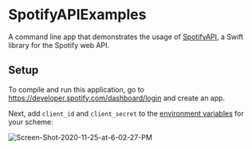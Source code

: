 # SpotifyAPIExamples

A command line app that demonstrates the usage of [SpotifyAPI](https://github.com/Peter-Schorn/SpotifyAPI), a Swift library for the Spotify web API.

## Setup

To compile and run this application, go to https://developer.spotify.com/dashboard/login and create an app. 

Next, add `client_id` and `client_secret` to the [environment variables][1] for your scheme:

<img src="https://i.ibb.co/W3kBh7h/Screen-Shot-2020-11-25-at-6-02-27-PM.png" alt="Screen-Shot-2020-11-25-at-6-02-27-PM" border="0">

[1]: https://help.apple.com/xcode/mac/11.4/index.html?localePath=en.lproj#/dev3ec8a1cb4

